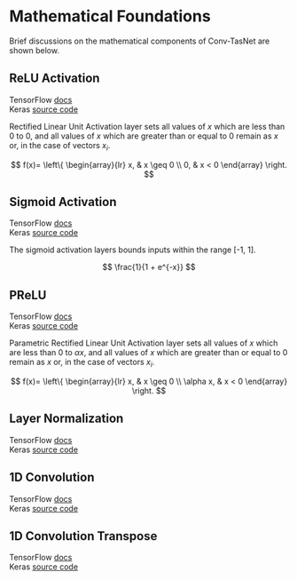 # Mathematical Foundations

Brief discussions on the mathematical components of Conv-TasNet are shown below.

## ReLU Activation

TensorFlow [docs](https://www.tensorflow.org/api_docs/python/tf/keras/activations/relu) <br>
Keras [source code](https://github.com/keras-team/keras/tree/v2.7.0/keras/activations.py#L273-L311)

Rectified Linear Unit Activation layer sets all values of $x$ which are less than 0 to 0, and all values of $x$ which are greater than or equal to 0 remain as $x$ or, in the case of vectors $x_i$.

$$
f(x)= \left\{
  \begin{array}{lr} 
      x, & x \geq 0 \\
      0, & x < 0 
      \end{array}
\right.
$$


## Sigmoid Activation

TensorFlow [docs](https://www.tensorflow.org/api_docs/python/tf/keras/activations/sigmoid) <br>
Keras [source code](https://github.com/keras-team/keras/tree/v2.7.0/keras/activations.py#L376-L406)

The sigmoid activation layers bounds inputs within the range [-1, 1].

$$
\frac{1}{1 + e^{-x}}
$$

## PReLU

TensorFlow [docs](https://www.tensorflow.org/api_docs/python/tf/keras/layers/PReLU) <br>
Keras [source code](https://github.com/keras-team/keras/tree/v2.7.0/keras/layers/advanced_activations.py#L90-L180)

Parametric Rectified Linear Unit Activation layer sets all values of $x$ which are less than 0 to $\alpha x$, and all values of $x$ which are greater than or equal to 0 remain as $x$ or, in the case of vectors $x_i$.

$$
f(x)= \left\{
  \begin{array}{lr} 
      x, & x \geq 0 \\
      \alpha x, & x < 0 
      \end{array}
\right.
$$


## Layer Normalization

TensorFlow [docs](https://github.com/keras-team/keras/blob/2c48a3b38b6b6139be2da501982fd2f61d7d48fe/keras/layers/convolutional.py#L390-L527) <br>
Keras [source code](https://github.com/keras-team/keras/blob/2c48a3b38b6b6139be2da501982fd2f61d7d48fe/keras/layers/normalization/layer_normalization.py#L29-L363)

## 1D Convolution

TensorFlow [docs](https://www.tensorflow.org/api_docs/python/tf/keras/layers/Conv1D) <br>
Keras [source code](https://github.com/keras-team/keras/blob/2c48a3b38b6b6139be2da501982fd2f61d7d48fe/keras/layers/convolutional.py#L390-L527)


## 1D Convolution Transpose

TensorFlow [docs](https://www.tensorflow.org/api_docs/python/tf/keras/layers/Conv1DTranspose) <br>
Keras [source code](https://github.com/keras-team/keras/tree/v2.7.0/keras/layers/convolutional.py#L843-L1088)